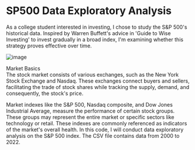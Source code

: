 # SP500 Data Exploratory Analysis

As a college student interested in investing, I chose to study the S&P 500's historical data. Inspired by Warren Buffett's advice in 'Guide to Wise Investing' to invest gradually in a broad index, I'm examining whether this strategy proves effective over time.

![image](https://github.com/wjfredliu/SP500_Data_Analysis/assets/157066846/0fc1c900-f577-42a8-8162-d94d6da8d6bc)


Market Basics <br>
The stock market consists of various exchanges, such as the New York Stock Exchange and Nasdaq. These exchanges connect buyers and sellers, facilitating the trade of stock shares while tracking the supply, demand, and consequently, the stock's price.

Market indexes like the S&P 500, Nasdaq composite, and Dow Jones Industrial Average, measure the performance of certain stock groups. These groups may represent the entire market or specific sectors like technology or retail. These indexes are commonly referenced as indicators of the market's overall health. In this code, I will conduct data exploratory analysis on the S&P 500 index. The CSV file contains data from 2000 to 2022.
